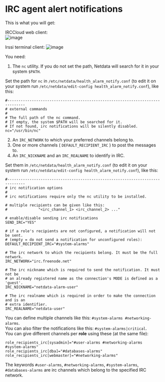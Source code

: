 <!--
title: "IRC agent alert notifications"
sidebar_label: "IRC"
custom_edit_url: "https://github.com/netdata/netdata/edit/master/health/notifications/irc/README.md"
learn_status: "Published"
learn_topic_type: "Tasks"
learn_rel_path: "Integrations/Notify/Agent alert notifications"
learn_autogeneration_metadata: "{'part_of_cloud': False, 'part_of_agent': True}"
-->

# IRC agent alert notifications

This is what you will get:

IRCCloud web client:\
![image](https://user-images.githubusercontent.com/31221999/36793487-3735673e-1ca6-11e8-8880-d1d8b6cd3bc0.png)

Irssi terminal client:
![image](https://user-images.githubusercontent.com/31221999/36793486-3713ada6-1ca6-11e8-8c12-70d956ad801e.png)

You need:

1.  The `nc` utility. If you do not set the path, Netdata will search for it in your system `$PATH`.

Set the path for `nc` in `/etc/netdata/health_alarm_notify.conf` (to edit it on your system run `/etc/netdata/edit-config health_alarm_notify.conf`), like this:

```
#------------------------------------------------------------------------------
# external commands
#
# The full path of the nc command.
# If empty, the system $PATH will be searched for it.
# If not found, irc notifications will be silently disabled.
nc="/usr/bin/nc"
```

2.  Αn `IRC_NETWORK` to which your preferred channels belong to.   
3.  One or more channels ( `DEFAULT_RECIPIENT_IRC` ) to post the messages to.   
4.  An `IRC_NICKNAME` and an `IRC_REALNAME` to identify in IRC.   

Set them in `/etc/netdata/health_alarm_notify.conf` (to edit it on your system run `/etc/netdata/edit-config health_alarm_notify.conf`), like this:

```
#------------------------------------------------------------------------------
# irc notification options
#
# irc notifications require only the nc utility to be installed. 

# multiple recipients can be given like this:
#              "<irc_channel_1> <irc_channel_2> ..."

# enable/disable sending irc notifications
SEND_IRC="YES"

# if a role's recipients are not configured, a notification will not be sent.
# (empty = do not send a notification for unconfigured roles):
DEFAULT_RECIPIENT_IRC="#system-alarms"

# The irc network to which the recipients belong. It must be the full network.
IRC_NETWORK="irc.freenode.net"

# The irc nickname which is required to send the notification. It must not be 
# an already registered name as the connection's MODE is defined as a 'guest'.
IRC_NICKNAME="netdata-alarm-user"

# The irc realname which is required in order to make the connection and is an
# extra identifier.
IRC_REALNAME="netdata-user"
```

You can define multiple channels like this: `#system-alarms #networking-alarms`.\
You can also filter the notifications like this: `#system-alarms|critical`.\
You can give different channels per **role** using these (at the same file):  

```
role_recipients_irc[sysadmin]="#user-alarms #networking-alarms #system-alarms"
role_recipients_irc[dba]="#databases-alarms"
role_recipients_irc[webmaster]="#networking-alarms"
```

The keywords `#user-alarms`, `#networking-alarms`, `#system-alarms`, `#databases-alarms` are irc channels which belong to the specified IRC network.


